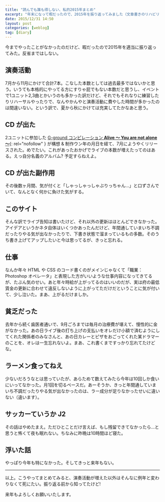 ```yaml
---
title: "読んでも誰も得しない、私的2015年まとめ"
excerpt: "年末になって暇だったので、2015年を振り返ってみました（文章書きのリハビリが主な目的であり、特に何かを伝えたいとか意思表示をしたいなどの意図はありません）。"
date: 2015/12/31 14:50
layout: post
categories: [weblog]
tag: [diary]
---
```

今までやったことがなかったのだけど、暇だったので2015年を適当に振り返ってみた。反省まではしない。

演奏活動
--------------------

7月から11月にかけて合計7本。こなした本数としては過去最多ではないかと思う。いうても本格的にやってる方にすりゃ屁でもない本数だと思うし、イベントで1ユニット2,3曲とかいうのも多かった訳だけど、それでもそれなりに練習したりリハーサルやったりで、なんやかんやと演奏活動に費やした時間が多かったのは間違いない。という訳で、夏から秋にかけては充実してたかなあと思う。

CD が出た
--------------------

2ユニットに参加した [G-ground コンピレーション <b>Alive 〜 You are not alone 〜</b>][cd]{: rel="nofollow" } が構想 & 制作ウン年の月日を経て、7月にようやくリリースされた。めでたい。これがあったおかげでライブの本数が増えたってのはある。えっ自分名義のアルバム? 予定すらねえよ。

CD が出た副作用
--------------------

その後数ヶ月間、気が付くと「しゃっしゃっしゃぶりっちゃん…」と口ずさんでいて、なんとなく何かに負けた気がする。

このサイト
--------------------

そんな訳でライブ告知は書いたけど、それ以外の更新はほとんどできなかった。アイデアというかネタ自体はいくつかあったんだけど、年間通していまいち不調だったりやる気が出なかったりで、下書き状態で溜まっているもの多数。そのうち書き上げてアップしたいと今は思ってるが、きっと忘れる。

仕事
--------------------

なんか年々 HTML や CSS のコード書くのがメインじゃなくて「職業：Photoshop オペレータ」と表現した方がいいような仕事内容になってきてるが、たぶん気のせい。あと年々時給が上がってるのはいいのだが、実は府の最低賃金の更新に合わせて違反しないように上がってただけだということに気が付いて、少し泣いた。まあ、上がるだけましか。

貧乏だった
--------------------

去年から続く歯医者通いで、9月ごろまでは毎月の治療費が堪えて、慢性的に金がなかった。あの日ライブ後の打ち上げの支払いをオレだけ小額で済むようにしてくれた関係者のみなさんと、あの日カレーとピザをおごってくれた某ドラマーのことを、オレは一生忘れないよ。まあ、これ書くまですっかり忘れてたけどな。

ラーメン食ってねえ
--------------------

少ないだろうなとは思っていたが、あらためて数えてみたら今年は10回しか食いにいってなかった。月1回を切るペースだ。あーそうか、きっと年間通していまいち不調だったりやる気が出なかったのは、ラー成分が足りなかったせいに違いない（違います）。

サッカーていうか J2
--------------------

その話はやめたまえ。ただひとことだけ言えば、もし残留できてなかったら…と思うと怖くて夜も眠れない。ちなみに昨晩は10時間ほど寝た。

浮いた話
--------------------

やっぱり今年も特になかった。そしてきっと来年もない。

- - - - -

以上。こうやってまとめてみると、演奏活動が増えた以外はそんなに例年と変わりなくて死にたい。振り返る前から知ってたけど!

来年もよろしくお願いいたします。

[cd]: http://www.amazon.co.jp/exec/obidos/ASIN/B00YVKUSTI/jforg-22/
